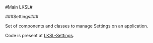 #Main LKSL#

###Settings###

Set of components and classes to manage Settings on an application.

Code is present at [LKSL-Settings](https://github.com/gcarreno/LKSL-Settings/Settings).
